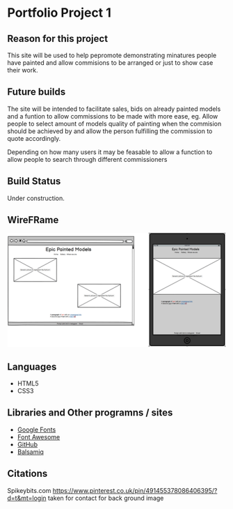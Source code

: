 # Portfolio Project 1 

## Reason for this project 

This site will be used to help pepromote demonstrating minatures people have painted and allow commisions to be arranged or just to show case their work.

## Future builds 

The site will be intended to facilitate sales, bids on already painted models and a funtion to allow commissions to be made with more ease, eg. Allow people to select amount of models quality of painting when the commision should be achieved by and allow the person fulfilling the commission to quote accordingly.

Depending on how many users it may be feasable to allow a function to allow people to search through different commissioners

## Build Status 

Under construction.

## WireFRame 


![Home page wireframe](assets/css/wireframe-first-project1.png)


## Languages

* HTML5
* CSS3

## Libraries and Other programns / sites

* [Google Fonts](https://fonts.google.com/)
* [Font Awesome](https://fontawesome.com/)
* [GitHub](https://github.com/)
* [Balsamiq](https://balsamiq.com/)


## Citations



Spikeybits.com
https://www.pinterest.co.uk/pin/491455378086406395/?d=t&mt=login taken for contact for back ground image


